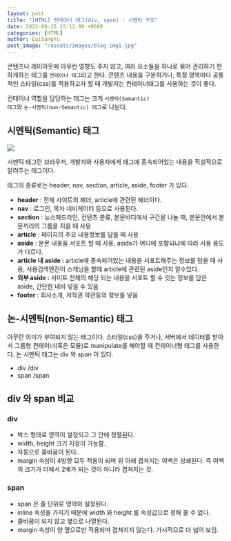 ```yaml
---
layout: post
title: "[HTML] 컨테이너 태그(div, span) - 시멘틱 구조"
date: 2022-08-15 15:12:09 +0600
categories: [HTML]
author: EuiSangYu
post_image: "/assets/images/blog-img1.jpg"
---
```


콘텐츠나 레이아웃에 아무런 영향도 주지 않고, 여러 요소들을 하나로 묶어 관리하기 편하게하는 태그를 <code>컨테이너 태그</code>라고 한다. 콘텐츠 내용을 구분하거나, 특정 영역마다 공통적인 스타일(css)를 적용하고자 할 때 개발자는 컨테이너태그를 사용하는 것이 좋다.

컨테이너 역할을 담당하는 태그는 크게 <code>시멘틱(Semantic) 태그</code>와 <code>논-시멘틱(non-Semantic) 태그</code>로 나뉜다.

## 시멘틱(Semantic) 태그

![](https://velog.velcdn.com/images/clothes/post/47f0293b-02ac-4190-a84d-91fb5752f5ca/image.png)

시멘틱 태그란 브라우저, 개발자와 사용자에게 태그에 종속되어있는 내용을 직설적으로 알려주는 태그이다.

태그의 종류로는 header, nav, section, article, aside, footer 가 있다.

-   **header** : 전체 사이트의 헤더, article에 관련된 헤더이다.
-   **nav** : 로그인, 목차 네비게이터 등으로 사용된다.
-   **section** : 뉴스헤드라인, 컨텐츠 분류, 본문바디에서 구간을 나눌 때, 본문안에서 본문끼리의 그룹을 지을 때 사용
-   **article** : 페이지의 주요 내용정보를 담을 때 사용
-   **aside** : 분몬 내용을 서포트 할 때 사용, aside가 어디에 포함되냐에 따라 사용 용도가 다르다.
-   **article 내 aside :** article에 종속되어있는 내용을 서포트해주는 정보를 담을 때 사용, 사용검색엔진이 스캐닝을 할때 article에 관련된 aside인지 알수있다.
-   **외부 aside :** 사이트 전체의 해당 되는 내용을 서포트 할 수 잇는 정보를 담은 aside, 간단한 네비 넣을 수 있음
-   **footer** : 회사소개, 저작권 약관등의 정보를 넣음

## 논-시멘틱(non-Semantic) 태그

아무런 의미가 부여되지 않는 태그이다. 스타일(css)을 주거나, 서버에서 데이터를 받아서 그룹형 컨테이너(혹은 모듈)로 manipulate를 해야할 때 컨테이너형 태그를 사용한다. 논 시멘틱 태그는 div 와 span 이 있다.

-   div /div
-   span /span

## div 와 span 비교

### div

-   박스 형태로 영역이 설정되고 그 안에 정렬된다.
-   width, height 크기 지정이 가능함.
-   자동으로 줄바꿈이 된다.
-   margin 속성이 4방향 모두 적용이 되며 위 아래 겹쳐지는 여백은 상쇄된다. 즉 여백의 크기가 더해서 2배가 되는 것이 아니라 겹쳐지는 것.

### span

-   span 은 줄 단위로 영역이 설정된다.
-   inline 속성을 가지기 때문에 width 와 height 를 속성값으로 정해 줄 수 없다.
-   줄바꿈이 되지 않고 옆으로 나열된다.
-   margin 속성이 양 옆으로만 적용되며 겹쳐지지 않는다. 가시적으로 더 넓어 보임.
